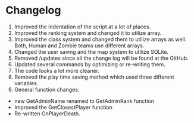 # Changelog

1. Improved the indentation of the script at a lot of places.
2. Improved the ranking system and changed it to utilize array.
3. Improved the class system and changed them to utilize arrays as well. Both, Human and Zombie teams use different arrays.
4. Changed the user saving and the map system to utilize SQLite.
5. Removed /updates since all the change log will be found at the GitHub.
6. Updated several commands by optimizing or re-writing them.
7. The code looks a lot more cleaner.
8. Removed the play time saving method which used three different variables.
9. General function changes:
- new GetAdminName renamed to GetAdminRank function
- Improved the GetClosestPlayer function
- Re-written OnPlayerDeath.
